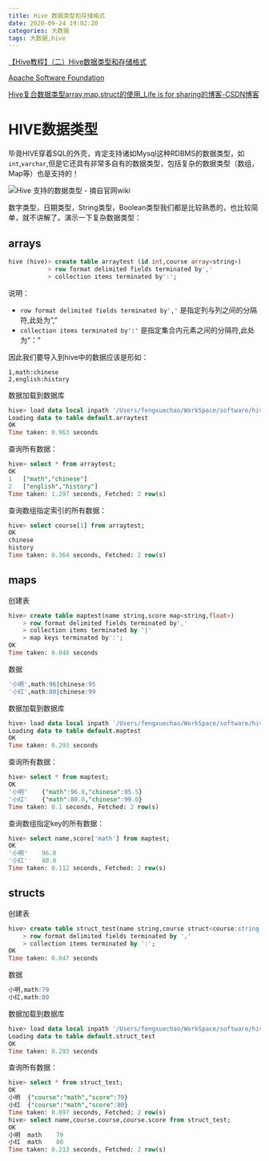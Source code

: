 ```yaml
---
title: Hive 数据类型和存储格式
date: 2020-09-24 19:02:20
categories: 大数据
tags: 大数据,hive
---
```


[【Hive教程】（二）Hive数据类型和存储格式](http://bigdata-star.com/archives/1013)

[Apache Software Foundation](https://cwiki.apache.org/confluence/display/Hive/LanguageManual+Types)

[Hive复合数据类型array,map,struct的使用_Life is for sharing的博客-CSDN博客](https://blog.csdn.net/sl1992/article/details/53894481?utm_medium=distribute.pc_relevant.none-task-blog-BlogCommendFromMachineLearnPai2-2.channel_param&depth_1-utm_source=distribute.pc_relevant.none-task-blog-BlogCommendFromMachineLearnPai2-2.channel_param)

# **HIVE数据类型**

毕竟HIVE穿着SQL的外壳，肯定支持诸如Mysql这种RDBMS的数据类型，如`int`,`varchar`,但是它还具有非常多自有的数据类型，包括复杂的数据类型（数组，Map等）也是支持的！

![Hive 支持的数据类型 - 摘自官网wiki](https://gitee.com/littlefxc/oss/raw/master/images/Untitled.png)

数字类型，日期类型，String类型，Boolean类型我们都是比较熟悉的，也比较简单，就不讲解了。演示一下复杂数据类型：

## arrays

```sql
hive (hive)> create table arraytest (id int,course array<string>)
           > row format delimited fields terminated by','
           > collection items terminated by':';
```

说明：

- `row format delimited fields terminated by','` 是指定列与列之间的分隔符,此处为”,”
- `collection items terminated by':'` 是指定集合内元素之间的分隔符,此处为”：”

因此我们要导入到hive中的数据应该是形如：

```
1,math:chinese
2,english:history
```

数据加载到数据库

```sql
hive> load data local inpath '/Users/fengxuechao/WorkSpace/software/hive_data/arraytest.txt' into table arraytest;
Loading data to table default.arraytest
OK
Time taken: 0.963 seconds
```

查询所有数据：

```sql
hive> select * from arraytest;
OK
1	["math","chinese"]
2	["english","history"]
Time taken: 1.297 seconds, Fetched: 2 row(s)
```

查询数组指定索引的所有数据：

```sql
hive> select course[1] from arraytest;
OK
chinese
history
Time taken: 0.364 seconds, Fetched: 2 row(s)
```

## maps

创建表

```sql
hive> create table maptest(name string,score map<string,float>)
    > row format delimited fields terminated by','
    > collection items terminated by '|'
    > map keys terminated by':';
OK
Time taken: 0.046 seconds
```

数据

```sql
'小明',math:96|chinese:95
'小红',math:80|chinese:99
```

数据加载到数据库

```sql
hive> load data local inpath '/Users/fengxuechao/WorkSpace/software/hive_data/maptest.txt' into table maptest;
Loading data to table default.maptest
OK
Time taken: 0.293 seconds
```

查询所有数据：

```sql
hive> select * from maptest;
OK
'小明'	{"math":96.0,"chinese":95.5}
'小红'	{"math":80.0,"chinese":99.0}
Time taken: 0.1 seconds, Fetched: 2 row(s)
```

查询数组指定key的所有数据：

```sql
hive> select name,score['math'] from maptest;
OK
'小明'	96.0
'小红'	80.0
Time taken: 0.112 seconds, Fetched: 2 row(s)
```

## structs

创建表

```sql
hive> create table struct_test(name string,course struct<course:string,score:int>)
    > row format delimited fields terminated by ','
    > collection items terminated by ':';
OK
Time taken: 0.047 seconds
```

数据

```sql
小明,math:79
小红,math:80
```

数据加载到数据库

```sql
hive> load data local inpath '/Users/fengxuechao/WorkSpace/software/hive_data/struct_test.txt' into table struct_test;
Loading data to table default.struct_test
OK
Time taken: 0.293 seconds
```

查询所有数据：

```sql
hive> select * from struct_test;
OK
小明	{"course":"math","score":79}
小红	{"course":"math","score":80}
Time taken: 0.097 seconds, Fetched: 2 row(s)
hive> select name,course.course,course.score from struct_test;
OK
小明	math	79
小红	math	80
Time taken: 0.213 seconds, Fetched: 2 row(s)
```
